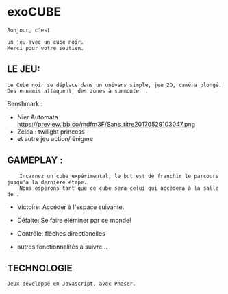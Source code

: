 # exoCUBE

    Bonjour, c'est     

    un jeu avec un cube noir.
    Merci pour votre soutien.


## LE JEU:

    Le Cube noir se déplace dans un univers simple, jeu 2D, caméra plongé. Des ennemis attaquent, des zones à surmonter .
 
 Benshmark :
  * Nier Automata
  https://preview.ibb.co/mdfm3F/Sans_titre20170529103047.png
  * Zelda : twilight princess
  * et autre jeu action/ énigme  
 
## GAMEPLAY :
    
        Incarnez un cube expérimental, le but est de franchir le parcours jusqu'à la dernière étape.
        Nous espérons tant que ce cube sera celui qui accèdera à la salle de . 

  * Victoire:
      Accéder à l'espace suivante.
  * Défaite:
      Se faire éléminer par ce monde! 
    
  * Contrôle:
     flêches directionelles
   
  * autres fonctionnalités à suivre...
   

## TECHNOLOGIE
    
    Jeux développé en Javascript, avec Phaser.

